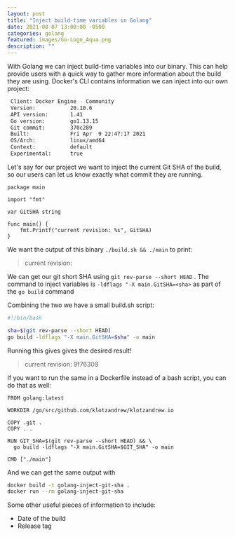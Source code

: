 ```yaml
---
layout: post
title: "Inject build-time variables in Golang"
date: 2021-08-07 13:00:00 -0500
categories: golang
featured: images/Go-Logo_Aqua.png
description: ""
---
```


With Golang we can inject build-time variables into our binary. This can help provide users with a quick way to gather more information about the build they are using. Docker's CLI contains information we can inject into our own project:

```bash
 Client: Docker Engine - Community
 Version:           20.10.6
 API version:       1.41
 Go version:        go1.13.15
 Git commit:        370c289
 Built:             Fri Apr  9 22:47:17 2021
 OS/Arch:           linux/amd64
 Context:           default
 Experimental:      true
```

Let's say for our project we want to inject the current Git SHA of the build, so our users can let us know exactly what commit they are running.

```golang
package main

import "fmt"

var GitSHA string

func main() {
	fmt.Printf("current revision: %s", GitSHA)
}
```

We want the output of this binary `./build.sh && ./main` to print:

> current revision: <sha>

We can get our git short SHA using `git rev-parse --short HEAD` . The command to inject variables is `-ldflags "-X main.GitSHA=<sha>` as part of the `go build` command

Combining the two we have a small build.sh script:

```bash
#!/bin/bash

sha=$(git rev-parse --short HEAD)
go build -ldflags "-X main.GitSHA=$sha" -o main
```

Running this gives gives the desired result!

> current revision: 9f76309

If you want to run the same in a Dockerfile instead of a bash script, you can do that as well:

```golang
FROM golang:latest

WORKDIR /go/src/github.com/klotzandrew/klotzandrew.io

COPY .git .
COPY . .

RUN GIT_SHA=$(git rev-parse --short HEAD) && \
  go build -ldflags "-X main.GitSHA=$GIT_SHA" -o main

CMD ["./main"]
```

And we can get the same output with

```bash
docker build -t golang-inject-git-sha .
docker run --rm golang-inject-git-sha
```

Some other useful pieces of information to include:

- Date of the build
- Release tag
